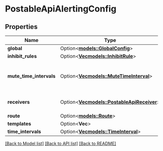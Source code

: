 # PostableApiAlertingConfig

## Properties

Name | Type | Description | Notes
------------ | ------------- | ------------- | -------------
**global** | Option<[**models::GlobalConfig**](GlobalConfig.md)> |  | [optional]
**inhibit_rules** | Option<[**Vec<models::InhibitRule>**](InhibitRule.md)> |  | [optional]
**mute_time_intervals** | Option<[**Vec<models::MuteTimeInterval>**](MuteTimeInterval.md)> | MuteTimeIntervals is deprecated and will be removed before Alertmanager 1.0. | [optional]
**receivers** | Option<[**Vec<models::PostableApiReceiver>**](PostableApiReceiver.md)> | Override with our superset receiver type | [optional]
**route** | Option<[**models::Route**](Route.md)> |  | [optional]
**templates** | Option<**Vec<String>**> |  | [optional]
**time_intervals** | Option<[**Vec<models::TimeInterval>**](TimeInterval.md)> |  | [optional]

[[Back to Model list]](../README.md#documentation-for-models) [[Back to API list]](../README.md#documentation-for-api-endpoints) [[Back to README]](../README.md)


